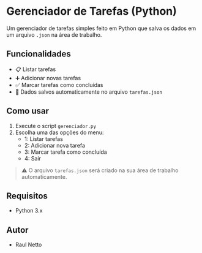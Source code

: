 # Gerenciador de Tarefas (Python)

Um gerenciador de tarefas simples feito em Python que salva os dados em um arquivo `.json` na área de trabalho.

## Funcionalidades

- 📋 Listar tarefas
- ➕ Adicionar novas tarefas
- ✅ Marcar tarefas como concluídas
- 💾 Dados salvos automaticamente no arquivo `tarefas.json`

## Como usar

1. Execute o script `gerenciador.py`
2. Escolha uma das opções do menu:
   - 1: Listar tarefas
   - 2: Adicionar nova tarefa
   - 3: Marcar tarefa como concluída
   - 4: Sair

> ⚠️ O arquivo `tarefas.json` será criado na sua área de trabalho automaticamente.

## Requisitos

- Python 3.x

## Autor

- Raul Netto

